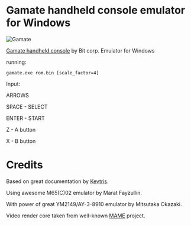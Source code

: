 # Gamate handheld console emulator for Windows

![Gamate](https://github.com/xrip/gamate/assets/420432/3c5d0022-5e91-4ee0-99a9-f0175554b09c)

[Gamate handheld console](https://en.wikipedia.org/wiki/Gamate) by Bit corp. Emulator for Windows


running:
```
gamate.exe rom.bin [scale_factor=4]
```

Input:

ARROWS

SPACE - SELECT

ENTER - START

Z - A button

X - B button

# Credits

Based on great documentation by [Kevtris](http://blog.kevtris.org/blogfiles/Gamate%20Inside.txt). 

Using awesome M65(C)02 emulator by Marat Fayzullin.

With power of great YM2149/AY-3-8910 emulator by Mitsutaka Okazaki.

Video render core taken from well-known [MAME](https://www.mamedev.org/) project.
